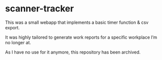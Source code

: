 # scanner-tracker

This was a small webapp that implements a basic timer function & csv export.

It was highly tailored to generate work reports for a specific workplace I’m no longer at.

As I have no use for it anymore, this repository has been archived.
